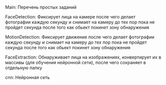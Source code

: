 Main: Перечень простых заданий

FaceDetection: Фиксирует лица на камере после чего делает фотографии каждую секунду и снимает на камеру до тех пор пока не пройдет секунда после того как обьект покинет зону обнаружения

MotionDetection: Фиксирует движение после чего делает фотографии каждую секунду и снимает на камеру до тех пор пока не пройдет секунда после того как обьект покинет зону обнаружения

FaceExtraction: Обнаруживает лица на изображениях, конвертирует их в массивы (для обучения нейронной сети), после чего сохраняет в отдельную папку

cnn:
Нейронная сеть
